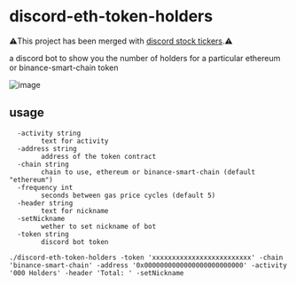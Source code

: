 # discord-eth-token-holders

⚠️This project has been merged with [discord stock tickers](https://github.com/rssnyder/discord-stock-ticker).⚠️

a discord bot to show you the number of holders for a particular ethereum or binance-smart-chain token

![image](https://user-images.githubusercontent.com/7338312/120041575-19166b80-bfce-11eb-98bb-f0babc829ccd.png)

## usage

```
  -activity string
        text for activity
  -address string
        address of the token contract
  -chain string
        chain to use, ethereum or binance-smart-chain (default "ethereum")
  -frequency int
        seconds between gas price cycles (default 5)
  -header string
        text for nickname
  -setNickname
        wether to set nickname of bot
  -token string
        discord bot token
```

```
./discord-eth-token-holders -token 'xxxxxxxxxxxxxxxxxxxxxxxxx' -chain 'binance-smart-chain' -address '0x0000000000000000000000000' -activity '000 Holders' -header 'Total: ' -setNickname
```
